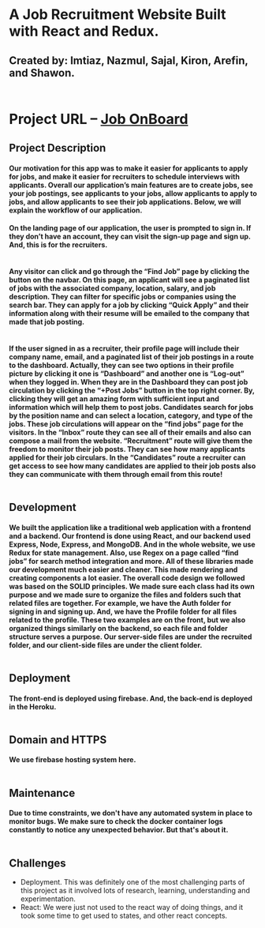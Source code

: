 # A Job Recruitment Website Built with React and Redux. 
## Created by: Imtiaz, Nazmul, Sajal, Kiron, Arefin, and Shawon. <br> <br>

# Project URL  –  [Job OnBoard](https://job-onboard.web.app)

## Project Description  
#### Our motivation for this app was to make it easier for applicants to apply for jobs, and make it easier for recruiters to schedule interviews with applicants. Overall our application’s main features are to create jobs, see your job postings, see applicants to your jobs,  allow applicants to apply to jobs, and allow applicants to see their job applications. Below, we will explain the workflow of our application.
#### On the landing page of our application, the user is prompted to sign in. If they don’t have an account, they can visit the sign-up page and sign up. And, this is for the recruiters. <br> <br> 
#### Any visitor can click and go through the “Find Job” page by clicking the button on the navbar.  On this page, an applicant will see a paginated list of jobs with the associated company, location, salary, and job description. They can filter for specific jobs or companies using the search bar. They can apply for a job by clicking “Quick Apply” and their information along with their resume will be emailed to the company that made that job posting. <br> <br>
#### If the user signed in as a recruiter, their profile page will include their company name, email, and a paginated list of their job postings in a route to the dashboard. Actually, they can see two options in their profile picture by clicking it one is “Dashboard” and another one is “Log-out” when they logged in. When they are in the Dashboard they can post job circulation by clicking the “+Post Jobs” button in the top right corner. By, clicking they will get an amazing form with sufficient input and information which will help them to post jobs. Candidates search for jobs by the position name and can select a location, category, and type of the jobs. These job circulations will appear on the “find jobs” page for the visitors. In the “Inbox” route they can see all of their emails and also can compose a mail from the website. “Recruitment” route will give them the freedom to monitor their job posts. They can see how many applicants applied for their job circulars. In the “Candidates” route a recruiter can get access to see how many candidates are applied to their job posts also they can communicate with them through email from this route! <br> <br>
## Development
#### We built the application like a traditional web application with a frontend and a backend. Our frontend is done using React, and our backend used Express, Node, Express, and MongoDB.  And in the whole website, we use Redux for state management. Also, use Regex on a page called “find jobs” for search method integration and more. All of these libraries made our development much easier and cleaner. This made rendering and creating components a lot easier. The overall code design we followed was based on the SOLID principles. We made sure each class had its own purpose and we made sure to organize the files and folders such that related files are together. For example, we have the Auth folder for signing in and signing up. And, we have the Profile folder for all files related to the profile. These two examples are on the front, but we also organized things similarly on the backend, so each file and folder structure serves a purpose. Our server-side files are under the recruited folder, and our client-side files are under the client folder. <br><br>

## Deployment
#### The front-end is deployed using firebase. And, the back-end is deployed in the Heroku.  <br><br>


## Domain and HTTPS
#### We use firebase hosting system here.  <br><br>
 

## Maintenance
#### Due to time constraints, we don't have any automated system in place to monitor bugs. We make sure to check the docker container logs constantly to notice any unexpected behavior. But that's about it. <br><br>
 
 
## Challenges
* Deployment. This was definitely one of the most challenging parts of this project as it involved lots of research, learning, understanding and experimentation.
* React: We were just not used to the react way of doing things, and it took some time to get used to states, and other react concepts.

